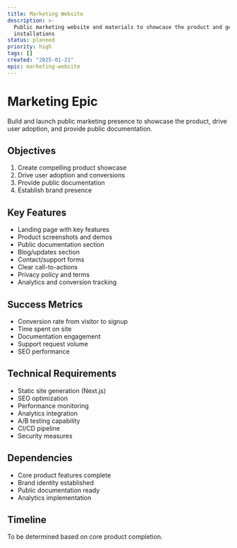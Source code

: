 ```yaml
---
title: Marketing Website
description: >-
  Public marketing website and materials to showcase the product and get
  installations
status: planned
priority: high
tags: []
created: "2025-01-21"
epic: marketing-website
---
```


# Marketing Epic

Build and launch public marketing presence to showcase the product, drive user adoption, and provide public documentation.

## Objectives

1. Create compelling product showcase
2. Drive user adoption and conversions
3. Provide public documentation
4. Establish brand presence

## Key Features

- Landing page with key features
- Product screenshots and demos
- Public documentation section
- Blog/updates section
- Contact/support forms
- Clear call-to-actions
- Privacy policy and terms
- Analytics and conversion tracking

## Success Metrics

- Conversion rate from visitor to signup
- Time spent on site
- Documentation engagement
- Support request volume
- SEO performance

## Technical Requirements

- Static site generation (Next.js)
- SEO optimization
- Performance monitoring
- Analytics integration
- A/B testing capability
- CI/CD pipeline
- Security measures

## Dependencies

- Core product features complete
- Brand identity established
- Public documentation ready
- Analytics implementation

## Timeline

To be determined based on core product completion.
